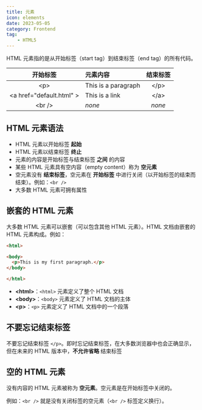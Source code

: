 ```yaml
---
title: 元素
icon: elements
date: 2023-05-05
category: Frontend
tag:
    - HTML5
---
```


HTML 元素指的是从开始标签（start tag）到结束标签（end tag）的所有代码。

|  开始标签  |  元素内容  |  结束标签  |
|  :----:  |  :----  |  :----:  |
|  \<p>  |  This is a paragraph  |  \</p>  |
|  \<a href="default.html" >  |  This is a link  |  \</a>  |
|  \<br />  |  *none*  |  *none*  |

## HTML 元素语法

- HTML 元素以开始标签 **起始**
- HTML 元素以结束标签 **终止**
- 元素的内容是开始标签与结束标签 **之间** 的内容
- 某些 HTML 元素具有空内容（empty content）称为 **空元素**
- 空元素没有 **结束标签**，空元素在 **开始标签** 中进行关闭（以开始标签的结束而结束）。例如：`<br />`
- 大多数 HTML 元素可拥有属性

## 嵌套的 HTML 元素

大多数 HTML 元素可以嵌套（可以包含其他 HTML 元素）。HTML 文档由嵌套的 HTML 元素构成。例如：

```html
<html>

<body>
  <p>This is my first paragraph.</p>
</body>

</html>
```

- **\<html>**：`<html>` 元素定义了整个 HTML 文档
- **\<body>**：`<body>` 元素定义了 HTML 文档的主体
- **\<p>**：`<p>` 元素定义了 HTML 文档中的一个段落

## 不要忘记结束标签

不要忘记结束标签 `</p>`。即时忘记结束标签，在大多数浏览器中也会正确显示，但在未来的 HTML 版本中，**不允许省略** 结束标签

## 空的 HTML 元素

没有内容的 HTML 元素被称为 **空元素**。空元素是在开始标签中关闭的。

例如：`<br />` 就是没有关闭标签的空元素（`<br />` 标签定义换行）。

